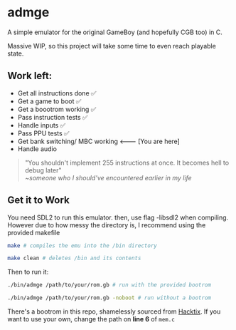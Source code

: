 # admge
A simple emulator for the original GameBoy (and hopefully CGB too) in C.

Massive WIP, so this project will take some time to even reach playable state.

## Work left:

- Get all instructions done :white_check_mark:
- Get a game to boot :white_check_mark:
- Get a boootrom working :white_check_mark:
- Pass instruction tests :white_check_mark: 
- Handle inputs :white_check_mark:
- Pass PPU tests :white_check_mark:
- Get bank switching/ MBC working <--- [You are here]
- Handle audio

  
> "You shouldn't implement 255 instructions at once. It becomes hell to debug later" <br/>
> _~someone who I should've encountered earlier in my life_

## Get it to Work
You need SDL2 to run this emulator.
then, use flag -libsdl2 when compiling. However due to how messy the directory is, I recommend using the provided makefile
```bash
make # compiles the emu into the /bin directory

make clean # deletes /bin and its contents 
```

Then to run it:
```bash
./bin/admge /path/to/your/rom.gb # run with the provided bootrom

./bin/admge /path/to/your/rom.gb -noboot # run without a bootrom

```


There's a bootrom in this repo, shamelessly sourced from [Hacktix](https://github.com/Hacktix/Bootix). If you want to use your own, change the path on **line 6** of `mem.c`